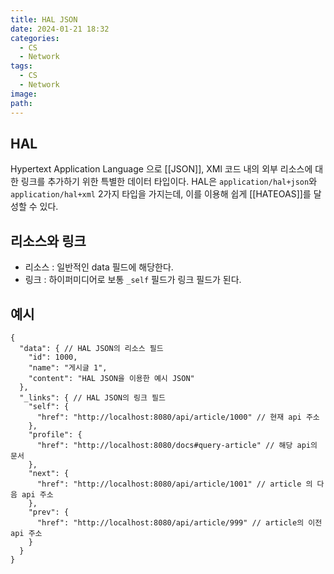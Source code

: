 ```yaml
---
title: HAL JSON
date: 2024-01-21 18:32
categories:
  - CS
  - Network
tags:
  - CS
  - Network
image: 
path:
---
```


## HAL
Hypertext Application Language 으로 [[JSON]], XMl 코드 내의 외부 리소스에 대한 링크를 추가하기 위한 특별한 데이터 타입이다. HAL은 `application/hal+json`와 `application/hal+xml` 2가지 타입을 가지는데, 이를 이용해 쉽게 [[HATEOAS]]를 달성할 수 있다.

## 리소스와 링크
- 리소스 : 일반적인 data 필드에 해당한다.
- 링크 : 하이퍼미디어로 보통 `_self` 필드가 링크 필드가 된다.

## 예시
```
{
  "data": { // HAL JSON의 리소스 필드
    "id": 1000,
    "name": "게시글 1",
    "content": "HAL JSON을 이용한 예시 JSON"
  },
  "_links": { // HAL JSON의 링크 필드
    "self": {
      "href": "http://localhost:8080/api/article/1000" // 현재 api 주소
    },
    "profile": {
      "href": "http://localhost:8080/docs#query-article" // 해당 api의 문서
    },
    "next": {
      "href": "http://localhost:8080/api/article/1001" // article 의 다음 api 주소
    },
    "prev": {
      "href": "http://localhost:8080/api/article/999" // article의 이전 api 주소
    }
  }
}
```